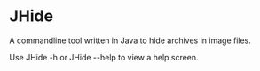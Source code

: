 # JHide
A commandline tool written in Java to hide archives in image files.

Use JHide -h or JHide --help to view a help screen.
